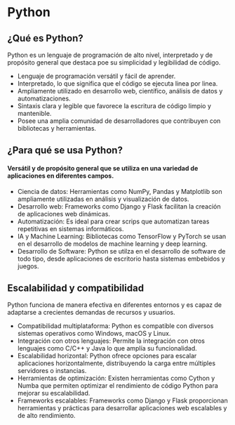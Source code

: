 # Python

## ¿Qué es Python?

Python es un lenguaje de programación de alto nivel, interpretado y de propósito general que destaca poe su simplicidad y legibilidad de código.

* Lenguaje de programación versátil y fácil de aprender.
* Interpretado, lo que significa que el código se ejecuta linea por linea.
* Ampliamente utilizado en desarrollo web, científico, análisis de datos y automatizaciones.
* Sintaxis clara y legible que favorece la escritura de código limpio y mantenible.
* Posee una amplia comunidad de desarrolladores que contribuyen con bibliotecas y herramientas.

## ¿Para qué se usa Python?

#### Versátil y de propósito general que se utiliza en una variedad de aplicaciones en diferentes campos.

* Ciencia de datos: Herramientas como NumPy, Pandas y Matplotlib son ampliamente utilizadas en análisis y visualización de datos.
* Desarrollo web: Frameworks como Django y Flask facilitan la creación de aplicaciones web dinámicas.
* Automatización: Es ideal para crear scrips que automatizan tareas repetitivas en sistemas informáticos.
* IA y Machine Learning: Bibliotecas como TensorFlow y PyTorch se usan en el desarrollo de modelos de machine learning y deep learning.
* Desarrollo de Software: Python se utilza en el desarrollo de software de todo tipo, desde aplicaciones de escritorio hasta sistemas embebidos y juegos.

## Escalabilidad y compatibilidad

Python funciona de manera efectiva en diferentes entornos y es capaz de adaptarse a crecientes demandas de recursos y usuarios.

* Compatibilidad multiplataforma: Python es compatible con diversos sistemas operativos como Windows, macOS y Linux.
* Integración con otros lenguajes: Permite la integración con otros lenguajes como C/C++ y Java lo que amplía su funcionalidad.
* Escalabilidad horizontal: Python ofrece opciones para escalar aplicaciones horizontalmente, distribuyendo la carga entre múltiples servidores o instancias.
* Herramientas de optimización: Existen herramientas como Cython y Numba que permiten optimizar el rendimiento de código Python para mejorar su escalabilidad.
* Frameworks escalables: Frameworks como Django y Flask proporcionan herramientas y prácticas para desarrollar aplicaciones web escalables y de alto rendimiento.
